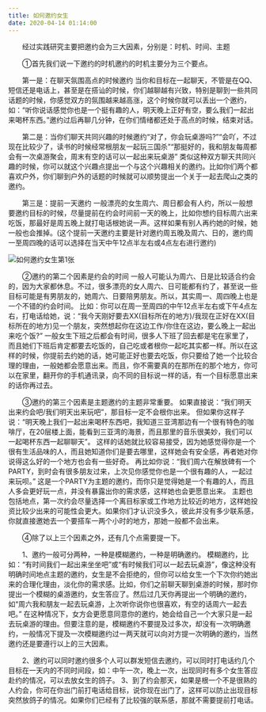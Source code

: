 ```yaml
---
title: 如何邀约女生
date: 2020-04-14 01:14:00
---
```




　　经过实践研究主要把邀约会为三大因素，分别是：时机、时间、主题

　　①首先我们说一下邀约的时机邀约的时机主要分为三个要点。

　　第一是：在聊天氛围高点的时候邀约 当你和目标在一起聊天，不管是在QQ、短信还是电话上，甚至是在搭讪的时候，你们越聊越有兴致，特别是聊到一些共同话题的时候，你感觉双方的氛围越来越高涨，这个时候你就可以丢出一个邀约，如：“听你说话感觉你也是一个挺有趣的人，明天晚上正好有空，要么我们一起出来喝杯东西。”邀约过后再聊几分钟，在你们情绪都还处于高点的时候，结束对话。

　　第二是：当你们聊天共同兴趣的时候邀约“对了，你会玩桌游吗?”“会吖，不过现在比较少了，读书的时候经常根朋友一起玩三国杀”“那挺好的，我和朋友每周都会有一次桌游聚会，周末有空的话可以一起出来玩桌游” 类似这种双方聊天共同兴趣的时候，你可以就这个兴趣点提出一个与这个兴趣相关的邀约。比如你们两个都喜欢户外，你们聊到户外的话题的时候就可以顺势提出一个关于一起去爬山之类的邀约。

　　第三是：提前一天邀约 一般漂亮的女生周六、周日都会有人约，所以一般想要邀约目标的时候，尽量提前在约会时间前一天的晚上，比如你想约目标周六出来吃饭，那最好是周五晚上就打电话根她说一声。这样如果有别人再约她的时候，她一般也会推掉。(这个提前一天邀约主要是针对邀约周五晚及周六、日的，邀约周一至周四晚的话可以选择在当天中午12点半左右或4点左右进行邀约)

![如何邀约女生第1张](/img/a052a0878900b287d84f045c9257d621.jpg)

　　②邀约的第二个因素是约会的时间 一般人可能认为周六、日是比较适合约会的，因为大家都休息。不过，很多漂亮的女人周六、日可能都有约了，甚至说一些目标可能是有男朋友的，她周六、日要陪男朋友。所以，其实周一、周四晚上也是一个不错的约会时间。 比如：你可以在周一至周四的中午12点半左右或下午4点左右，打电话给她，说：“我今天刚好要去XX(目标所在的地方)/我现在正好在XX(目标所在的地方)见一个朋友，突然想起你在这边工作/你住在这边，要么晚上一起出来吃个饭?” 一般女生下班之后都会有时间，很多人下班了回去都是宅在家里了，而且她们下班后肯定都要去吃饭的，自己吃或者根你一起吃其实都一样。所以在这样的时候，你提前去约她的话，她可能正好也要去吃饭，你只要给了她一个比较合理的理由，一般她都会愿意出来。而且，你不需要真的在那所在的那个地方，你可以在家里，翻开你的手机通讯录，向不同的目标说一样的话，有一个目标愿意出来的话你再过去。

　　③邀约的第三个因素是主题邀约的主题非常重要。 如果直接说：“我们明天出来约会吧/我们明天出来玩吧”，那目标一定不会根你出来。 但如果你这样子说：“明天晚上我们一起出来喝杯东西吧，我知道三亚湾那边有一个很有特色的咖啡厅，在20层楼上面，能看到三亚湾的海景，而且那里的音乐很美妙，我们可以一起喝杯东西一起聊聊天”。 这样的话她就比较容易接受，因为她感觉得你是一个很有生活品味的人，而且她知道你们是要去哪里，这样她会有安全感，再者她对你说得这么好的一个地方也会有一些好奇。 再比如你说：“我们周六在解放碑有一个PARTY，到时会有很多朋友过来，上次见你感觉你也是一个很有趣的人，一起过来玩呗。” 这是一个PARTY为主题的邀约，而你只是觉得她是一个有趣的人，而且人多会更好玩一点，并没有暴露出你的需求感，这样她也会更愿意出来。 主题也包括地点，第一次约会尽量选择一个离目标家或工作地方比较近的地方，这样她投资比较少出来的可能性会更大。如果你们才认识没多久，彼此并没有多少联系感，你就直接邀她去一个要搭车一两个小时的地方，那她一般都不会出来。

　　④除了以上三个因素之外，还有几个点需要提一下。

　　1、邀约一般可分两种，一种是模糊邀约，一种是明确邀约。 模糊邀约，比如：“有时间我们一起出来坐坐吧”或“有时候我们可以一起去玩桌游”，像这种没有明确时间地点主题的邀约，女生是不会拒绝的，但你可以给女生一个下次你约她出来的合理化理由，淡化你的需求感。比如，你们之前聊天聊到桌游的时候，那时你提出一个模糊的桌游邀约，女生答应了。然后过几天你再提出一个明确的邀约，如“周六我和朋友一起去玩桌游，上次听你说你也很喜欢，有空的话周六一起去吧。” 在这种情况下，女方会更愿意同意你的邀约，她会给自己一个大家只是一起去玩桌游的理由。但要注意的是，模糊邀约不要提及过多次，却没有一次明确邀约，一般情况下提及一次模糊邀约过一两天就可以向对方提一次明确的邀约，当然邀约还是要遵行以上的三大因素。

　　2、邀约可以同时邀约很多个人可以群发短信去邀约，可以同时打电话约几个目标在一天内的不同时间段，如：中午一次，晚上一次，出现同时有多个女生答应赴约的情况，可以去放女生的鸽子。 3、到了约会那天，如果是根一个不是很熟的人约会，你可在你出门前打电话给目标，说你现在出门了，这样可以防止出现目标突然放鸽子的情况。如果你们已经有了比较强的联系感，那就不需要提前打电话。